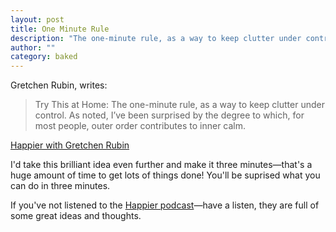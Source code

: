 ```yaml
---
layout: post
title: One Minute Rule
description: "The one-minute rule, as a way to keep clutter under control."
author: ""
category: baked
---
```

Gretchen Rubin, writes:

> Try This at Home: The one-minute rule, as a way to keep clutter under control. As noted, I&rsquo;ve been surprised by the degree to which, for most people, outer order contributes to inner calm.

[Happier with Gretchen Rubin](http://gretchenrubin.com/happiness_project/2015/02/podcast-the-first-episode-of-happier-with-gretchen-rubin-exciting/)

I&#39;d take this brilliant idea even further and make it three minutes&mdash;that&#39;s a huge amount of time to get lots of things done! You&#39;ll be suprised what you can do in three minutes.

If you&#39;ve not listened to the [Happier podcast](http://gretchenrubin.com/podcast/)&mdash;have a listen, they are full of some great ideas and thoughts.